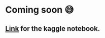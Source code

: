 # Coming soon 😅

## [Link](https://www.kaggle.com/code/aayushkumar20bcy/handwriting-recognition-using-gpu) for the kaggle notebook.
